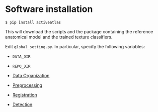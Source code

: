 # Software installation

`$ pip install activeatlas`

This will download the scripts and the package containing the reference anatomical model and the trained texture classifiers.

Edit `global_setting.py`. In particular, specify the following variables:
- `DATA_DIR`
- `REPO_DIR`

- [Data Organization](FileOrganization.md)
- [Preprocessing](Preprocessing.md)
- [Registration](Registration.md)
- [Detection](Detection.md)

